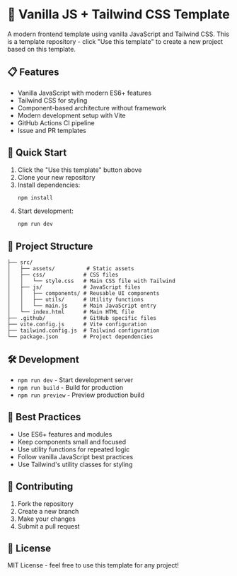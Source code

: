 # 🚀 Vanilla JS + Tailwind CSS Template

A modern frontend template using vanilla JavaScript and Tailwind CSS. This is a template repository - click "Use this template" to create a new project based on this template.

## 📋 Features

- Vanilla JavaScript with modern ES6+ features
- Tailwind CSS for styling
- Component-based architecture without framework
- Modern development setup with Vite
- GitHub Actions CI pipeline
- Issue and PR templates

## 🎯 Quick Start

1. Click the "Use this template" button above
2. Clone your new repository
3. Install dependencies:
   ```bash
   npm install
   ```
4. Start development:
   ```bash
   npm run dev
   ```

## 📁 Project Structure

```
├── src/
│   ├── assets/          # Static assets
│   ├── css/            # CSS files
│   │   └── style.css   # Main CSS file with Tailwind
│   ├── js/             # JavaScript files
│   │   ├── components/ # Reusable UI components
│   │   ├── utils/      # Utility functions
│   │   └── main.js     # Main JavaScript entry
│   └── index.html      # Main HTML file
├── .github/            # GitHub specific files
├── vite.config.js      # Vite configuration
├── tailwind.config.js  # Tailwind configuration
└── package.json        # Project dependencies
```

## 🛠️ Development

- `npm run dev` - Start development server
- `npm run build` - Build for production
- `npm run preview` - Preview production build

## 📜 Best Practices

- Use ES6+ features and modules
- Keep components small and focused
- Use utility functions for repeated logic
- Follow vanilla JavaScript best practices
- Use Tailwind's utility classes for styling

## 🤝 Contributing

1. Fork the repository
2. Create a new branch
3. Make your changes
4. Submit a pull request

## 📝 License

MIT License - feel free to use this template for any project!
